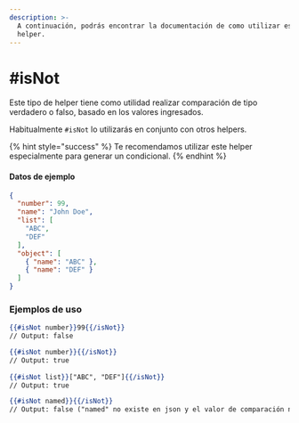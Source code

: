 ```yaml
---
description: >-
  A continuación, podrás encontrar la documentación de como utilizar este
  helper.
---
```


# #isNot

Este tipo de helper tiene como utilidad realizar comparación de tipo verdadero o falso, basado en los valores ingresados.

Habitualmente `#isNot` lo utilizarás en conjunto con otros helpers.

{% hint style="success" %}
Te recomendamos utilizar este helper especialmente para generar un condicional.
{% endhint %}

#### Datos de ejemplo

```json
{
  "number": 99,
  "name": "John Doe",
  "list": [
    "ABC",
    "DEF"
  ],
  "object": [
    { "name": "ABC" },
    { "name": "DEF" }
  ]
}
```

### Ejemplos de uso

```handlebars
{{#isNot number}}99{{/isNot}}
// Output: false

{{#isNot number}}{{/isNot}}
// Output: true
        
{{#isNot list}}["ABC", "DEF"]{{/isNot}}
// Output: true

{{#isNot named}}{{/isNot}}
// Output: false ("named" no existe en json y el valor de comparación no está definido)
```
